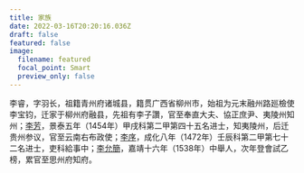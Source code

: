 ```yaml
---
title: 家族
date: 2022-03-16T20:20:16.036Z
draft: false
featured: false
image:
  filename: featured
  focal_point: Smart
  preview_only: false
---
```

李睿，字羽长，祖籍青州府诸城县，籍贯广西省柳州市，始祖为元末融州路廵檢使李宝钧，迁家于柳州府融县，先祖有李子讚，官至奉直大夫、協正庶尹、夷陵州知州；[李芳](https://zh.wikipedia.org/wiki/%E6%9D%8E%E8%8A%B3_(%E6%99%AF%E6%B3%B0%E9%80%B2%E5%A3%AB))，景泰五年（1454年）甲戌科第二甲第四十五名进士，知夷陵州，后迁贵州参议，官至云南右布政使；[李序](https://zh.wikipedia.org/wiki/%E6%9D%8E%E5%BA%8F)，成化八年（1472年）壬辰科第二甲第七十二名进士，吏科給事中；[李允簡](https://zh.wikipedia.org/zh-hans/%E6%9D%8E%E5%85%81%E7%B0%A1)，嘉靖十六年（1538年）中舉人，次年登會試乙榜，累官至思州府知府。